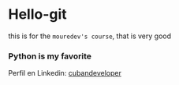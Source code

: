 # Hello-git
this is for the `mouredev's course`, that is very good

### Python is my favorite

Perfil en Linkedin:
[cubandeveloper](https://www.linkedin.com/in/cubandeveloper89/ "Enlace a LinkedIn")
